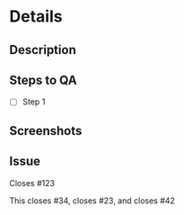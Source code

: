 # Details

## Description

<!-- ADD A DETAILED DESCRIPTION OF THE PULL REQUEST AND WHAT IT INTENDS TO SOLVE. -->

## Steps to QA

<!-- IF UNNECESSARY, REMOVE THIS SECTION. OTHERWISE, LIST STEPS SOMEONE CAN TAKE TO QA THE FEATURE OR BUG. -->

- [ ] Step 1

## Screenshots

<!-- IF UNNECESSARY, REMOVE THIS SECTION. OTHERWISE, PROVIDE SCREENSHOTS OF YOUR CHANGE IF IT PERTAINS TO THE UI. -->

## Issue

<!-- IF UNNECESSARY, REMOVE THIS SECTION. OTHERWISE, REFERENCE THE GITHUB ISSUE, OR ISSUES, THIS PR PERTAINS TO. -->


<!-- Closing just one issue use this -->
<!-- For example, to close an issue numbered 123, you could use the phrase "Closes #123" -->
Closes #123

<!-- Or, Closing multiple issues -->
<!-- To close multiple issues, preface each issue reference with "closes" keywords -->
<!-- For example, `This closes #34, closes #23, and closes #42` would close issues #34, #23 and #42 -->
This closes #34, closes #23, and closes #42
